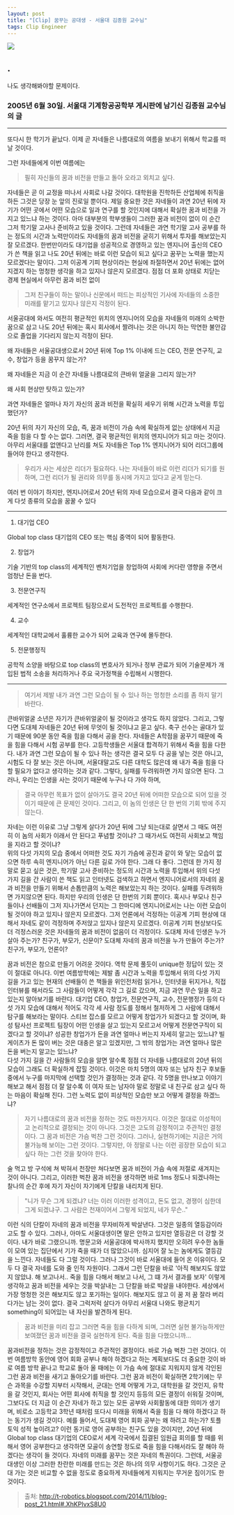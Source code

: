 ```yaml
---
layout: post
title: "[Clip] 꿈꾸는 공대생 - 서울대 김종원 교수님"
tags: Clip Engineer
---
```


![](https://cdn.pixabay.com/photo/2016/03/09/09/43/person-1245959_1280.jpg)

## .

나도 생각해봐야할 문제이다.


### 2005년 6월 30일. 서울대 기계항공공학부 게시판에 남기신 김종원 교수님의 글

---

또다시 한 학기가 끝났다. 이제 곧 자네들은 나름대로의 여름을 보내기 위해서 학교를 떠날 것이다. 

그런 자네들에게 이번 여름에는

> 필히 자신들의 꿈과 비전을 만들고 돌아 오라고 외치고 싶다.

자네들은 곧 이 교정을 떠나서 사회로 나갈 것이다. 대학원을 진학하든 산업체에 취직을 하든 그것은 당장 눈 앞의 진로일 뿐이다.
제일 중요한 것은 자네들이 과연 20년 뒤에 자기가 어떤 곳에서 어떤 모습으로 일과 연구를 할 것인지에 대해서 확실한 꿈과 비전을 가지고 있느냐 하는 것이다. 
아마 대부분의 학부생들이 그러한 꿈과 비전이 없이 이 순간 그저 학기말 고사나 준비하고 있을 것이다. 
그런데 자네들은 과연 학기말 고사 공부를 하는 정도의 시간과 노력만이라도 자네들의 꿈과 비전을 굳히기 위해서 투자를 해보았는지 잘 모르겠다. 
한번만이라도 대기업을 성공적으로 경영하고 있는 엔지니어 출신의 CEO가 쓴 책을 읽고 나도 20년 뒤에는 바로 이런 모습이 되고 싶다고 꿈꾸는 노력을 했는지 모르겠다는 말이다. 
그저 이공계 기피 현상이라는 현실에 좌절하면서 20년 뒤에는 없어지겠지 하는 멍청한 생각을 하고 있지나 않은지 모르겠다. 
점점 더 포화 상태로 치닫는 경제 현실에서 아무런 꿈과 비전 없이 

> 그저 친구들이 하는 말이나 신문에서 떠드는 피상적인 기사에 자네들의 소중한 미래를 맡기고 있지나 않은지 걱정이 된다. 

서울공대에 와서도 여전히 평균적인 위치의 엔지니어의 모습을 자네들의 미래의 소박한 꿈으로 삼고 나도 20년 뒤에는 혹시 회사에서 짤려나는 것은 아니지 하는 막연한 불안감으로 졸업을 기다리지 않는지 걱정이 된다. 

왜 자네들은 서울공대생으로서 20년 뒤에 Top 1% 이내에 드는 CEO, 전문 연구직, 교수, 창업가 등을 꿈꾸지 않는가?

왜 자네들은 지금 이 순간 자네들 나름대로의 큰바위 얼굴을 그리지 않는가? 

왜 사회 현상만 탓하고 있는가? 

과연 자네들은 얼마나 자기 자신의 꿈과 비전을 확실히 세우기 위해 시간과 노력을 투입했던가? 

20년 뒤의 자기 자신의 모습, 즉, 꿈과 비전이 가슴 속에 확실하게 없는 상태에서 지금 죽을 힘을 다 할 수는 없다. 
그러면, 결국 평균적인 위치의 엔지니어가 되고 마는 것이다. 아무리 서울대를 없앤다고 난리를 쳐도 자네들은 Top 1% 엔지니어가 되어 리더그룹에 들어야 한다고 생각한다. 

> 우리가 사는 세상은 리더가 필요하다. 나는 자네들이 바로 이런 리더가 되기를 원하며, 그런 리더가 될 권리와 의무를 동시에 가지고 있다고 굳게 믿는다. 

여러 번 이야기 하지만, 엔지니어로서 20년 뒤의 자네 모습으로서 결국 다음과 같이 크게 다섯 종류의 모습을 꿈꿀 수 있다

---

1. 대기업 CEO

Global top class 대기업의 CEO 또는 핵심 중역이 되어 활동한다. 

2. 창업가

기술 기반의 top class의 세계적인 벤처기업을 창업하여 사회에 커다란 영향을 주면서 엄청난 돈을 번다. 

3. 전문연구직

세계적인 연구소에서 프로젝트 팀장으로서 도전적인 프로젝트를 수행한다. 

4. 교수

세계적인 대학교에서 훌륭한 교수가 되어 교육과 연구에 몰두한다. 

5. 전문행정직

공학적 소양을 바탕으로 top class의 변호사가 되거나 정부 관료가 되어 기술문제가 개입된 법적 소송을 처리하거나 주요 국가정책을 수립해서 시행한다. 

---

> 여기서 제발 내가 과연 그런 모습이 될 수 있나 하는 멍청한 소리를 좀 하지 말기 바란다. 

큰바위얼굴 소년은 자기가 큰바위얼굴이 될 것이라고 생각도 하지 않았다. 
그리고, 그렇다면 도대체 자네들은 20년 뒤에 무엇이 될 것이냐고 묻고 싶다. 
축구 선수는 골대가 있기 때문에 90분 동안 죽을 힘을 다해서 공을 찬다. 
자네들은 A학점을 꿈꾸기 때문에 죽을 힘을 다해서 시험 공부를 한다. 
고등학생들은 서울대 합격하기 위해서 죽을 힘을 다한다. 
내가 과연 그런 모습이 될 수 있나 하는 생각은 결국 모두 다 공을 넣는 것은 아니고, 시험도 다 잘 보는 것은 아니며, 
서울대말고도 다른 대학도 많은데 왜 내가 죽을 힘을 다 할 필요가 없다고 생각하는 것과 같다. 
그렇다, 실패를 두려워하면 가지 않으면 된다. 그러나, 우리는 인생을 사는 것이기 때문에 누구나 다 가야 하며, 

> 결국 아무런 목표가 없이 살아가도 결국 20년 뒤에 어떠한 모습으로 되어 있을 것이기 때문에 큰 문제인 것이다. 그리고, 이 놈의 인생은 단 한 번의 기회 밖에 주지 않는다. 

자네는 이런 이유로 그냥 그렇게 살다가 20년 뒤에 그냥 되는대로 살면서 그 때도 여전히 이 놈의 사회가 이래서 안 된다고 푸념할 것이냐? 
그 때가서도 여전히 사회보고 책임을 지라고 할 것이냐?  
위의 다섯 가지의 모습 중에서 어떠한 것도 자기 가슴에 공진과 같이 와 닿는 모습이 없으면 하루 속히 엔지니어가 아닌 다른 길로 가야 한다. 그래 다 좋다. 그런데 한 가지 정말로 묻고 싶은 것은, 
학기말 고사 준비하는 정도의 시간과 노력을 투입해서 위의 다섯 가지 길을 간 사람이 쓴 책도 읽고 인터넷도 검색하고 하면서 
엔지니어로서의 자네의 꿈과 비전을 만들기 위해서 손톱만큼의 노력은 해보았는지 하는 것이다.
실패를 두려워하면 가지않으면 된다. 하지만 우리의 인생은 단 한번의 기회 뿐이다.
혹시나 부모나 친구들이나 선배들이 그저 지나가면서 던지는 그 한마디에 엔지니어로서는 나는 이런 모습이 될 것이야 하고 있지나 않은지 모르겠다. 
그저 언론에서 걱정하는 이공계 기피 현상에 대해서 자네도 같이 걱정하며 주저앉고 있지나 않은지 모르겠다. 
이공계 기피 현상보다도 더 걱정스러운 것은 자네들의 꿈과 비전이 없음이 더 걱정이다.
도대체 자네 인생은 누가 살아 주는가? 친구가, 부모가, 신문이? 
도대체 자네의 꿈과 비전을 누가 만들어 주는가? 친구가, 부모가, 언론이? 

꿈과 비전은 참으로 만들기 어려운 것이다. 역학 문제 풀듯이 unique한 정답이 있는 것이 절대로 아니다.
이번 여름방학에는 제발 좀 시간과 노력을 투입해서 위의 다섯 가지 길을 가고 있는 현재의 선배들이 쓴 책들을 
위인전처럼 읽거나, 인터넷을 뒤지거나, 직접 인터뷰를 해서라도 그 사람들이 어떻게 각각 그 길로 갔으며, 
지금 과연 무슨 일을 하고 있는지 알아보기를 바란다. 대기업 CEO, 창업가, 전문연구직, 교수, 전문행정가 등의 
다섯 가지 모습에 대해서 적어도 각각 세 사람 정도를 정해서 철저하게 그 사람에 대해서 탐구를 해보라는 말이다. 
스티브 잡스를 모르고 어떻게 창업가가 되겠다고 할 것이며, 화성 탐사선 프로젝트 팀장이 어떤 인생을 살고 있는지 모르고서 
어떻게 전문연구직이 되겠다고 할 것이냐? 성공한 창업가가 돈을 과연 얼마나 버는지 자세히 알고는 있느냐? 
빌 게이츠가 돈 많이 버는 것은 대충은 알고 있겠지만, 그 밖의 창업가는 과연 얼마나 많은 돈을 버는지 알고는 있느냐?  
다섯 가지 길을 간 사람들의 모습을 알면 알수록 점점 더 자네들 나름대로의 20년 뒤의 모습이 그래도 더 확실하게 잡힐 것이다. 
이것은 마치 5명의 여자 또는 남자 친구 후보들 중에서 누구를 마지막에 선택할 것인가 결정하는 것과 같다. 
각 5명을 만나보고 이야기 해보고 해서 점점 더 잘 알수록 이 여자 또는 남자야 말로 정말로 내 친구로 삼고 싶다 하는 마음이 확실해 진다. 
그런 노력도 없이 피상적인 모습만 보고 어떻게 결정을 하겠느냐? 

> 자기 나름대로의 꿈과 비전을 정하는 것도 마찬가지다. 이것은 절대로 이성적이고 논리적으로 결정되는 것이 아니다. 그것은 고도의 감정적이고 주관적인 결정이다. 그 꿈과 비전은 가슴 벅찬 그런 것이다. 그러나, 실현하기에는 지금은 거의 불가능해 보이는 그런 것이다. 그렇지만, 아 정말로 나는 이런 굉장한 모습이 되고 싶다 하는 그런 것을 찾아야 한다. 

술 먹고 방 구석에 쳐 박혀서 천장만 쳐다보면 꿈과 비전이 가슴 속에 저절로 새겨지는 것이 아니다.
그리고, 이러한 벅찬 꿈과 비전을 생각하면 바로 1ms 정도나 되겠나하는 찰나의 순간 후에 자기 자신이 자기에게 단칼을 내리치게 된다.

> "니가 무슨 그게 되겠냐? 너는 이러 이러한 성격이고, 돈도 없고, 경쟁이 심한데 그게 되겠냐구. 그 사람은 천재이어서 그렇게 되었지, 네가 무슨.." 

이런 식의 단칼이 자네의 꿈과 비전을 무자비하게 박살낸다. 그것은 일종의 열등감이라고도 할 수 있다. 
그러나, 아마도 서울대생이면 말은 안하고 있지만 열등감은 더 강할 것이다. 
내가 바로 그랬으니까. 명문고와 서울공대에 박사까지 했지만 오히려 우수한 놈들이 모여 있는 집단에서 기가 죽을 때가 더 많았으니까. 
심지어 잘 노는 놈에게도 열등감을 느낀다. 자네들도 다 그럴 것이다. 그러나 그것이 바로 서울대에 들어 온 이유이다. 
모두 다 결국 자네를 도와 줄 인적 자원이다. 그래서 그런 단칼을 바로 '아직 해보지도 않았지 않았냐. 
해 보고나서.. 죽을 힘을 다해서 해보고 나서, 그 떄 가서 결과를 보자' 이렇게 생각하고 꿈과 비전을 세우는 것을 박살내는 그 단칼을 바로 박살을 내야한다.
세상에서 가장 멍청한 것은 해보지도 않고 포기하는 일이다. 해보지도 않고 이 꿈 저 꿈 잘라 버리다가는 남는 것이 없다. 
결국 그럭저럭 살다가 아무리 서울대 나와도 평균치기 something이 되어있는 내 자신을 발견하게 된다. 

> 꿈과 비전을 미리 잡고 그러면 죽을 힘을 다하게 되며, 그러면 실현 불가능하게만 보여졌던 꿈과 비전을 결국 실현하게 된다. 죽을 힘을 다했으니까...

꿈과비전을 정하는 것은 감정적이고 주관적인 결정이다. 바로 가슴 벅찬 그런 것이다.
이번 여름방학 동안에 영어 회화 공부나 해야 하겠다고 하는 계획보다도 더 중요한 것이 바로 여름 방학 끝나고 학교로 돌아 올 때에는 
이 가슴 속에 절대로 지워지지 않게 각인된 그런 꿈과 비전을 새기고 돌아오기를 바란다. 
그런 꿈과 비전이 확실하면 2학기에는 무슨 과목을 수강할 지부터 시작해서, 군대는 언제 어떻게 가고, 대학원을 갈 것인지, 유학을 갈 것인지, 
회사는 어떤 회사에 취직을 할 것인지 등등의 모든 결정이 쉬워질 것이며, 그보다도 더 지금 이 순간 
자네가 하고 있는 모든 공부와 사회활동에 대한 의미가 생기며, 비로소 고등학교 3학년 때처럼 또다시 미래을 위해서 죽을 힘을 다 해야 하겠다고 하는 동기가 생길 것이다. 
예를 들어서, 도대체 영어 회화 공부는 왜 하려고 하는가? 토플 토익 성적 높이려고? 
이런 동기로 영어 공부하는 친구도 있을 것이지만, 20년 뒤에 Global top class 대기업의 CEO로서 세계 각국에서 집결된 임원급 회의를 할 때를 위해서 영어 공부한다고 생각하면 
모골이 송연할 정도로 죽을 힘을 다해서라도 잘 해야 하겠다는 생각이 들 것이다. 자네의 미래를 꿈꾸는 것은 자네의 특권이다. 
그런데, 서울공대생인 이상 그러한 찬란한 미래를 만드는 것은 하나의 의무 사항이기도 하다. 
그것은 군대 가는 것은 비교할 수 없을 정도로 중요하게 자네들에게 지워지는 무거운 짐이기도 한 것이다.

> 출처: <http://t-robotics.blogspot.com/2014/11/blog-post_21.html#.XhKPlvxS8U0>
